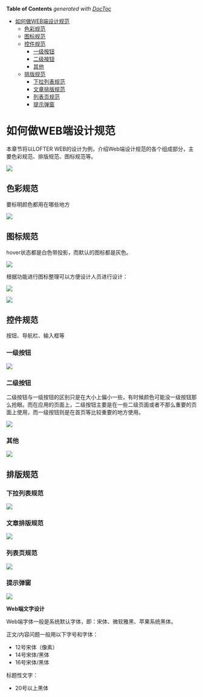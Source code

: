 <!-- START doctoc generated TOC please keep comment here to allow auto update -->
<!-- DON'T EDIT THIS SECTION, INSTEAD RE-RUN doctoc TO UPDATE -->
**Table of Contents**  *generated with [DocToc](https://github.com/thlorenz/doctoc)*

- [如何做WEB端设计规范](#%E5%A6%82%E4%BD%95%E5%81%9Aweb%E7%AB%AF%E8%AE%BE%E8%AE%A1%E8%A7%84%E8%8C%83)
  - [色彩规范](#%E8%89%B2%E5%BD%A9%E8%A7%84%E8%8C%83)
  - [图标规范](#%E5%9B%BE%E6%A0%87%E8%A7%84%E8%8C%83)
  - [控件规范](#%E6%8E%A7%E4%BB%B6%E8%A7%84%E8%8C%83)
    - [一级按钮](#%E4%B8%80%E7%BA%A7%E6%8C%89%E9%92%AE)
    - [二级按钮](#%E4%BA%8C%E7%BA%A7%E6%8C%89%E9%92%AE)
    - [其他](#%E5%85%B6%E4%BB%96)
  - [排版规范](#%E6%8E%92%E7%89%88%E8%A7%84%E8%8C%83)
    - [下拉列表规范](#%E4%B8%8B%E6%8B%89%E5%88%97%E8%A1%A8%E8%A7%84%E8%8C%83)
    - [文章排版规范](#%E6%96%87%E7%AB%A0%E6%8E%92%E7%89%88%E8%A7%84%E8%8C%83)
    - [列表页规范](#%E5%88%97%E8%A1%A8%E9%A1%B5%E8%A7%84%E8%8C%83)
    - [提示弹窗](#%E6%8F%90%E7%A4%BA%E5%BC%B9%E7%AA%97)

<!-- END doctoc generated TOC please keep comment here to allow auto update -->

# 如何做WEB端设计规范

本章节将以LOFTER WEB的设计为例，介绍Web端设计规范的各个组成部分，主要色彩规范、排版规范、图标规范等。

![](../img/03/03_03_01_01_lofter_demo.png)

## 色彩规范

要标明颜色都用在哪些地方

![](../img/03/03_03_01_02_color_std.png)

## 图标规范

hover状态都是白色带投影，而默认的图标都是灰色。

![](../img/03/03_03_01_03_icon_std_01.png)

根据功能进行图标整理可以方便设计人员进行设计：

![](../img/03/03_03_01_04_icon_std_02.png)

![](../img/03/03_03_01_05_icon_std_03.png)

## 控件规范

按钮、导航栏、输入框等

### 一级按钮

![](../img/03/03_03_01_06_first_btn_std.png)

### 二级按钮

二级按钮与一级按钮的区别只是在大小上偏小一些，有时候颜色可能没一级按钮那么抢眼。而在应用的页面上，二级按钮主要是在一些二级页面或者不那么重要的页面上使用，而一级按钮则是在首页等比较重要的地方使用。

![](../img/03/03_03_01_07_secondary_btn_std.png)

### 其他

![](../img/03/03_03_01_08_other_btn_std.png)

## 排版规范

### 下拉列表规范

![](../img/03/03_03_01_09_dropdown_std.png)

### 文章排版规范

![](../img/03/03_03_01_10_article_css_std.png)

### 列表页规范

![](../img/03/03_03_01_11_list_std.png)

### 提示弹窗

![](../img/03/03_03_01_12_popup_std.png)

**Web端文字设计**

Web端字体一般是系统默认字体，即：宋体、微软雅黑、苹果系统黑体。

正文/内容问题一般用以下字号和字体：

- 12号宋体（像素）
- 14号宋体/黑体
- 16号宋体/黑体

标题性文字：

- 20号以上黑体












